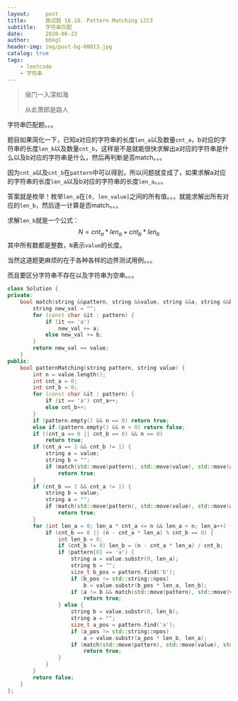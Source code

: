 ```yaml
---
layout:     post
title:      面试题 16.18. Pattern Matching LCCI
subtitle:   字符串匹配
date:       2020-06-23
author:     bbkgl
header-img: img/post-bg-00013.jpg
catalog: true
tags:
    - leetcode
    - 字符串
---
```


> 侯门一入深如海
>
> 从此萧郎是路人

字符串匹配题。。。

题目如果简化一下，已知a对应的字符串的长度`len_a`以及数量`cnt_a`，b对应的字符串的长度`len_b`以及数量`cnt_b`，这样是不是就能很快求解出a对应的字符串是什么以及b对应的字符串是什么，然后再判断是否match。。。

因为`cnt_a`以及`cnt_b`在`pattern`中可以得到，所以问题就变成了，如果求解a对应的字符串的长度`len_a`以及b对应的字符串的长度`len_a`。。。

答案就是枚举！枚举`len_a`在`[0, len_value]`之间的所有值。。。就能求解出所有对应的`len_b`，然后逐一计算是否match。。。

求解`len_b`就是一个公式：
$$
N = cnt_a * len_a + cnt_b * len_b
$$
其中所有数都是整数，`N`表示`value`的长度。

当然这道题更麻烦的在于各种各样的边界测试用例。。。

而且要区分字符串不存在以及字符串为空串。。。

```cpp
class Solution {
private:
    bool match(string &&pattern, string &&value, string &&a, string &&b) {
        string new_val = "";
        for (const char &it : pattern) {
            if (it == 'a')
                new_val += a;
            else new_val += b;
        }
        return new_val == value;
    }
public:
    bool patternMatching(string pattern, string value) {
        int n = value.length();
        int cnt_a = 0;
        int cnt_b = 0;
        for (const char &it : pattern) {
            if (it == 'a') cnt_a++;
            else cnt_b++;
        }
        if (pattern.empty() && n == 0) return true;
        else if (pattern.empty() && n > 0) return false;
        if ((cnt_a == 0 || cnt_b == 0) && n == 0)
            return true;
        if (cnt_a == 1 && cnt_b != 1) {
            string a = value;
            string b = "";
            if (match(std::move(pattern), std::move(value), std::move(a), std::move(b)))
                return true;
        }
        if (cnt_b == 1 && cnt_a != 1) {
            string b = value;
            string a = "";
            if (match(std::move(pattern), std::move(value), std::move(a), std::move(b)))
                return true;
        }
        for (int len_a = 0; len_a * cnt_a <= n && len_a < n; len_a++) {
            if (cnt_b == 0 || (n - cnt_a * len_a) % cnt_b == 0) {
                int len_b = 0;
                if (cnt_b != 0) len_b = (n - cnt_a * len_a) / cnt_b;
                if (pattern[0] == 'a') {
                    string a = value.substr(0, len_a);
                    string b = "";
                    size_t b_pos = pattern.find('b');
                    if (b_pos != std::string::npos)
                        b = value.substr(b_pos * len_a, len_b);
                    if (a != b && match(std::move(pattern), std::move(value), std::move(a), std::move(b)))
                        return true;
                } else {
                    string b = value.substr(0, len_b);
                    string a = "";
                    size_t a_pos = pattern.find('a');
                    if (a_pos != std::string::npos)
                        a = value.substr(a_pos * len_b, len_a);
                    if (match(std::move(pattern), std::move(value), std::move(a), std::move(b)))
                        return true;
                }
            }
        }
        return false;
    }
};
```

